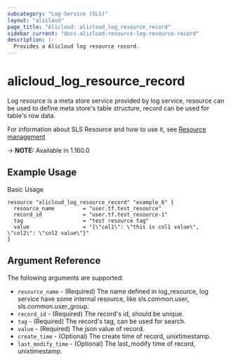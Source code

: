 ```yaml
---
subcategory: "Log Service (SLS)"
layout: "alicloud"
page_title: "Alicloud: alicloud_log_resource_record"
sidebar_current: "docs-alicloud-resource-log-resource-record"
description: |-
  Provides a Alicloud log resource record.
---
```


# alicloud\_log\_resource\_record

Log resource is a meta store service provided by log service, resource can be used to define meta store's table structure, record can be used for table's row data. 

For information about SLS Resource and how to use it, see [Resource management](https://www.alibabacloud.com/help/en/doc-detail/207732.html)

-> **NOTE:** Available in 1.160.0

## Example Usage

Basic Usage

```
resource "alicloud_log_resource_record" "example_6" {
  resource_name         = "user.tf.test_resource"
  record_id             = "user.tf.test_resource-1"
  tag                   = "test resource tag"
  value                 = "{\"col1\": \"this is col1 value\", \"col2\": \"col2 value\"}"
}
```
## Argument Reference

The following arguments are supported:

* `resource_name` - (Required) The name defined in log_resource, log service have some internal resource, like sls.common.user, sls.common.user_group.
* `record_id` - (Required) The record's id, should be unique.
* `tag` - (Required) The record's tag, can be used for search.
* `value` - (Required) The json value of record.
* `create_time` - (Optional) The create time of record, unixtimestamp.
* `last_modify_time` - (Optional) The last_modify time of record, unixtimestamp.
